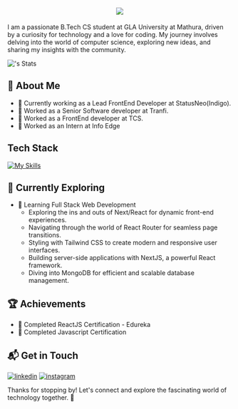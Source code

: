 <h1 align="center">
  <a href="https://git.io/typing-svg">
    <img src="https://readme-typing-svg.herokuapp.com/?lines=Hello,+There!👋;   This+is+VIBHOR+AGARWAL..!;Nice+to+meet+you!&center=true&size=30">
  </a>
</h1>

I am a passionate B.Tech CS student at GLA University at Mathura, driven by a curiosity for technology and a love for coding. My journey involves delving into the world of computer science, exploring new ideas, and sharing my insights with the community.

![<VibhuAgarwal>'s Stats](https://github-readme-stats.vercel.app/api?username=VibhuAgarwal&theme=vue-dark&show_icons=true&hide_border=true&count_private=true)


## 🚀 About Me
- 🔭 Currently working as a Lead FrontEnd Developer at StatusNeo(Indigo).
- 🔭 Worked as a Senior Software developer at Tranfi.
- 🔭 Worked as a FrontEnd developer at TCS.
- 🔭 Worked as an Intern at Info Edge


## Tech Stack
[![My Skills](https://skillicons.dev/icons?i=react,redux,nextjs,nodejs,expressjs,supabase,prisma,mongodb,materialui,mysql,tailwind,js,html,css,vscode,postman)](https://skillicons.dev)



## 🌱 Currently Exploring

- 🚀 Learning Full Stack Web Development
  - Exploring the ins and outs of Next/React for dynamic front-end experiences.
  - Navigating through the world of React Router for seamless page transitions.
  - Styling with Tailwind CSS to create modern and responsive user interfaces.
  - Building server-side applications with NextJS, a powerful React framework.
  - Diving into MongoDB for efficient and scalable database management.
    

 ## 🏆 Achievements

- 🌟 Completed ReactJS Certification  - Edureka
- 🌟 Completed Javascript Certification 


## 📬 Get in Touch

[![linkedin](https://img.shields.io/badge/LinkedIn-blue?style=for-the-badge&logo=linkedin&logoColor=white (LinkedIn))][4]
[![instagram](https://img.shields.io/badge/Instagram-E4405F?style=for-the-badge&logo=instagram&logoColor=white (Instagram))][2]

[4]: https://www.linkedin.com/in/vibhor-agarwal12
[2]: https://www.instagram.com/vibhoragrwl

Thanks for stopping by! Let's connect and explore the fascinating world of technology together. 🚀
<!--

Here are some ideas to get you started:

- 🔭 I’m currently working on ...
- 🌱 I’m currently learning ...
- 👯 I’m looking to collaborate on ...
- 🤔 I’m looking for help with ...
- 💬 Ask me about ...
- 📫 How to reach me: ...
- 😄 Pronouns: ...
- ⚡ Fun fact: ...
-->
